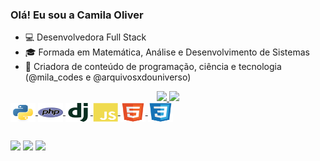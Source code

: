### Olá! Eu sou a Camila Oliver

- 💻 Desenvolvedora Full Stack
- 🎓 Formada em Matemática, Análise e Desenvolvimento de Sistemas
- 📱 Criadora de conteúdo de programação, ciência e tecnologia (@mila_codes e @arquivosxdouniverso)


<div align="center">
  <a href="https://github.com/camilaoliver">
 
  <img height="140em" src="https://github-readme-stats.vercel.app/api?username=camilaoliver&show_icons=true&theme=synthwave&include_all_commits=true&count_private=true"/>
  <img height="140em" src="https://github-readme-stats.vercel.app/api/top-langs/?username=camilaoliver&layout=compact&langs_count=7&theme=synthwave"/>
    </div>
  
  
<div>
  <img align="center" alt="Rafa-Python" height="30" width="40" src="https://raw.githubusercontent.com/devicons/devicon/master/icons/python/python-original.svg">
  <img align="center" alt="Rafa-Csharp" height="30" width="40" src="https://raw.githubusercontent.com/devicons/devicon/master/icons/php/php-original.svg">
  <img align="center" alt="Rafa-Js" height="30" width="40" src="https://raw.githubusercontent.com/devicons/devicon/master/icons/django/django-plain.svg">
  <img align="center" alt="Rafa-Js" height="30" width="40" src="https://raw.githubusercontent.com/devicons/devicon/master/icons/javascript/javascript-plain.svg">
  <img align="center" alt="Rafa-HTML" height="30" width="40" src="https://raw.githubusercontent.com/devicons/devicon/master/icons/html5/html5-original.svg">
  <img align="center" alt="Rafa-CSS" height="30" width="40" src="https://raw.githubusercontent.com/devicons/devicon/master/icons/css3/css3-original.svg">   
  </div>
  
##
  
<div> 
  <a href="https://instagram.com/mila_science" target="_blank"><img src="https://img.shields.io/badge/-Instagram-%23E4405F?style=for-the-badge&logo=instagram&logoColor=white" target="_blank"></a>
  <a href="https://instagram.com/arquivosxdouniverso" target="_blank"><img src="https://img.shields.io/badge/-Instagram-%23E4405F?style=for-the-badge&logo=instagram&logoColor=white" target="_blank"></a>
  <a href="https://www.linkedin.com/in/camila-oliver-11351616b" target="_blank"><img src="https://img.shields.io/badge/-LinkedIn-%230077B5?style=for-the-badge&logo=linkedin&logoColor=white" target="_blank"></a> 

   
</div>

